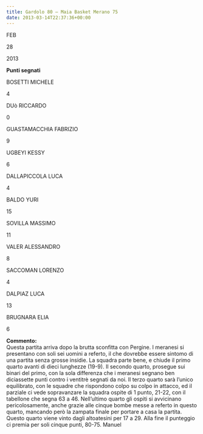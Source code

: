 ```yaml
---
title: Gardolo 80 – Maia Basket Merano 75
date: 2013-03-14T22:37:36+00:00
---
```

FEB

28

2013

**Punti segnati**

BOSETTI MICHELE

4

DUò RICCARDO

0

GUASTAMACCHIA FABRIZIO

9

UGBEYI KESSY

6

DALLAPICCOLA LUCA

4

BALDO YURI

15

SOVILLA MASSIMO

11

VALER ALESSANDRO

8

SACCOMAN LORENZO

4

DALPIAZ LUCA

13

BRUGNARA ELIA

6

**Commento:**  
Questa partita arriva dopo la brutta sconfitta con Pergine. I meranesi si presentano con soli sei uomini a referto, il che dovrebbe essere sintomo di una partita senza grosse insidie. La squadra parte bene, e chiude il primo quarto avanti di dieci lunghezze (19-9). Il secondo quarto, prosegue sui binari del primo, con la sola differenza che i meranesi segnano ben diciassette punti contro i ventitrè segnati da noi. Il terzo quarto sarà l’unico equilibrato, con le squadre che rispondono colpo su colpo in attacco, ed il parziale ci vede sopravanzare la squadra ospite di 1 punto, 21-22, con il tabellone che segna 63 a 46. Nell’ultimo quarto gli ospiti si avvicinano pericolosamente, anche grazie alle cinque bombe messe a referto in questo quarto, mancando però la zampata finale per portare a casa la partita. Questo quarto viene vinto dagli altoatesini per 17 a 29. Alla fine il punteggio ci premia per soli cinque punti, 80-75. Manuel